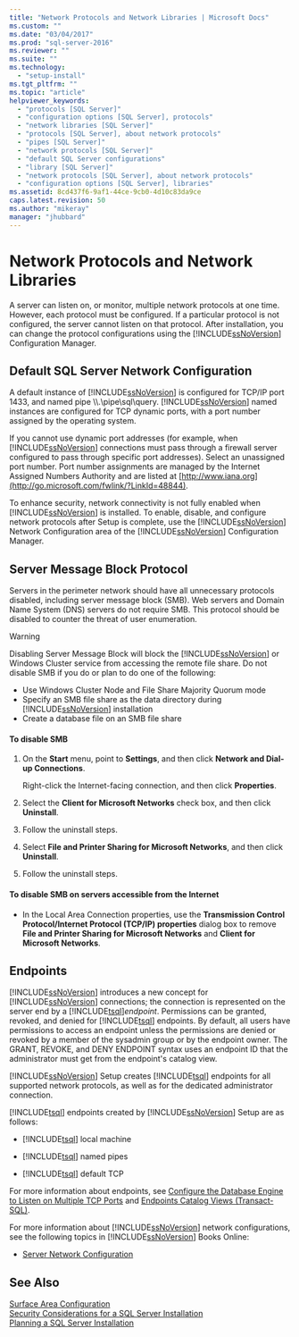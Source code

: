 ```yaml
---
title: "Network Protocols and Network Libraries | Microsoft Docs"
ms.custom: ""
ms.date: "03/04/2017"
ms.prod: "sql-server-2016"
ms.reviewer: ""
ms.suite: ""
ms.technology: 
  - "setup-install"
ms.tgt_pltfrm: ""
ms.topic: "article"
helpviewer_keywords: 
  - "protocols [SQL Server]"
  - "configuration options [SQL Server], protocols"
  - "network libraries [SQL Server]"
  - "protocols [SQL Server], about network protocols"
  - "pipes [SQL Server]"
  - "network protocols [SQL Server]"
  - "default SQL Server configurations"
  - "library [SQL Server]"
  - "network protocols [SQL Server], about network protocols"
  - "configuration options [SQL Server], libraries"
ms.assetid: 8cd437f6-9af1-44ce-9cb0-4d10c83da9ce
caps.latest.revision: 50
ms.author: "mikeray"
manager: "jhubbard"
---
```

# Network Protocols and Network Libraries
  A server can listen on, or monitor, multiple network protocols at one time. However, each protocol must be configured. If a particular protocol is not configured, the server cannot listen on that protocol. After installation, you can change the protocol configurations using the [!INCLUDE[ssNoVersion](../../advanced-analytics/r-services/includes/ssnoversion-md.md)] Configuration Manager.  
  
## Default SQL Server Network Configuration  
 A default instance of [!INCLUDE[ssNoVersion](../../advanced-analytics/r-services/includes/ssnoversion-md.md)] is configured for TCP/IP port 1433, and named pipe \\\\.\pipe\sql\query. [!INCLUDE[ssNoVersion](../../advanced-analytics/r-services/includes/ssnoversion-md.md)] named instances are configured for TCP dynamic ports, with a port number assigned by the operating system.  
  
 If you cannot use dynamic port addresses (for example, when [!INCLUDE[ssNoVersion](../../advanced-analytics/r-services/includes/ssnoversion-md.md)] connections must pass through a firewall server configured to pass through specific port addresses). Select an unassigned port number. Port number assignments are managed by the Internet Assigned Numbers Authority and are listed at [http://www.iana.org](http://go.microsoft.com/fwlink/?LinkId=48844).  
  
 To enhance security, network connectivity is not fully enabled when [!INCLUDE[ssNoVersion](../../advanced-analytics/r-services/includes/ssnoversion-md.md)] is installed. To enable, disable, and configure network protocols after Setup is complete, use the [!INCLUDE[ssNoVersion](../../advanced-analytics/r-services/includes/ssnoversion-md.md)] Network Configuration area of the [!INCLUDE[ssNoVersion](../../advanced-analytics/r-services/includes/ssnoversion-md.md)] Configuration Manager.  
  
## Server Message Block Protocol  
 Servers in the perimeter network should have all unnecessary protocols disabled, including server message block (SMB). Web servers and Domain Name System (DNS) servers do not require SMB. This protocol should be disabled to counter the threat of user enumeration.  
  
> [!WARNING]  
>  Disabling Server Message Block will block the [!INCLUDE[ssNoVersion](../../advanced-analytics/r-services/includes/ssnoversion-md.md)] or Windows Cluster service from accessing the remote file share. Do not disable SMB if you do or plan to do one of the following:  
>   
>  -   Use Windows Cluster Node and File Share Majority Quorum mode  
> -   Specify an SMB file share as the data directory during [!INCLUDE[ssNoVersion](../../advanced-analytics/r-services/includes/ssnoversion-md.md)] installation  
> -   Create a database file on an SMB file share  
  
#### To disable SMB  
  
1.  On the **Start** menu, point to **Settings**, and then click **Network and Dial-up Connections**.  
  
     Right-click the Internet-facing connection, and then click **Properties**.  
  
2.  Select the **Client for Microsoft Networks** check box, and then click **Uninstall**.  
  
3.  Follow the uninstall steps.  
  
4.  Select **File and Printer Sharing for Microsoft Networks**, and then click **Uninstall**.  
  
5.  Follow the uninstall steps.  
  
#### To disable SMB on servers accessible from the Internet  
  
-   In the Local Area Connection properties, use the **Transmission Control Protocol/Internet Protocol (TCP/IP) properties** dialog box to remove **File and Printer Sharing for Microsoft Networks** and **Client for Microsoft Networks**.  
  
## Endpoints  
 [!INCLUDE[ssNoVersion](../../advanced-analytics/r-services/includes/ssnoversion-md.md)] introduces a new concept for [!INCLUDE[ssNoVersion](../../advanced-analytics/r-services/includes/ssnoversion-md.md)] connections; the connection is represented on the server end by a [!INCLUDE[tsql](../../advanced-analytics/r-services/includes/tsql-md.md)]*endpoint*. Permissions can be granted, revoked, and denied for [!INCLUDE[tsql](../../advanced-analytics/r-services/includes/tsql-md.md)] endpoints. By default, all users have permissions to access an endpoint unless the permissions are denied or revoked by a member of the sysadmin group or by the endpoint owner. The GRANT, REVOKE, and DENY ENDPOINT syntax uses an endpoint ID that the administrator must get from the endpoint's catalog view.  
  
 [!INCLUDE[ssNoVersion](../../advanced-analytics/r-services/includes/ssnoversion-md.md)] Setup creates [!INCLUDE[tsql](../../advanced-analytics/r-services/includes/tsql-md.md)] endpoints for all supported network protocols, as well as for the dedicated administrator connection.  
  
 [!INCLUDE[tsql](../../advanced-analytics/r-services/includes/tsql-md.md)] endpoints created by [!INCLUDE[ssNoVersion](../../advanced-analytics/r-services/includes/ssnoversion-md.md)] Setup are as follows:  
  
-   [!INCLUDE[tsql](../../advanced-analytics/r-services/includes/tsql-md.md)] local machine  
  
-   [!INCLUDE[tsql](../../advanced-analytics/r-services/includes/tsql-md.md)] named pipes  
  
-   [!INCLUDE[tsql](../../advanced-analytics/r-services/includes/tsql-md.md)] default TCP  
  
 For more information about endpoints, see [Configure the Database Engine to Listen on Multiple TCP Ports](../../database-engine/configure/windows/configure-the-database-engine-to-listen-on-multiple-tcp-ports.md) and [Endpoints Catalog Views &#40;Transact-SQL&#41;](../../relational-databases/system-catalog-views/endpoints-catalog-views-transact-sql.md).  
  
 For more information about [!INCLUDE[ssNoVersion](../../advanced-analytics/r-services/includes/ssnoversion-md.md)] network configurations, see the following topics in [!INCLUDE[ssNoVersion](../../advanced-analytics/r-services/includes/ssnoversion-md.md)] Books Online:  
  
-   [Server Network Configuration](../../database-engine/configure/windows/server-network-configuration.md)  
  
## See Also  
 [Surface Area Configuration](../../relational-databases/security/surface-area-configuration.md)   
 [Security Considerations for a SQL Server Installation](../../sql-server/install/security-considerations-for-a-sql-server-installation.md)   
 [Planning a SQL Server Installation](../../sql-server/install/planning-a-sql-server-installation.md)  
  
  